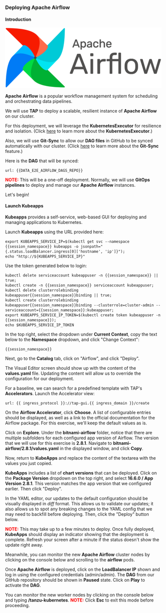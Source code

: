 ### Deploying Apache Airflow

#### Introduction

![Apache Airflow](images/airflow.png)

**Apache Airflow** is a popular workflow management system for scheduling and orchestrating data pipelines.

We will use **TAP** to deploy a scalable, resilient instance of **Apache Airflow** on our cluster. 

For this deployment, we will leverage the **KubernetesExecutor** for resilience and isolation.
(Click <a href="https://airflow.apache.org/docs/apache-airflow/stable/core-concepts/executor/kubernetes.html" target="_blank">here</a> to learn more about the **KubernetesExecutor**.)

Also, we will use **Git-Sync** to allow our **DAG files** in GitHub to be synced automatically with our cluster.
(Click <a href="https://airflow.apache.org/docs/helm-chart/stable/manage-dags-files.html" target="_blank">here</a> to learn more about the **Git-Sync** feature.)

Here is the **DAG** that will be synced:
```dashboard:open-url
url: {{DATA_E2E_AIRFLOW_DAGS_REPO}}
```

<font color="red"><b>NOTE:</b></font> This will be a one-off deployment. Normally, we will use **GitOps pipelines** to deploy and manage our **Apache Airflow** instances.

Let's begin!

#### Launch Kubeapps
**Kubeapps** provides a self-service, web-based GUI for deploying and managing applications to Kubernetes.

Launch **Kubeapps** using the URL provided here:
```execute
export KUBEAPPS_SERVICE_IP=$(kubectl get svc --namespace {{session_namespace}} kubeapps -o jsonpath="{.status.loadBalancer.ingress[0]['hostname', 'ip']}");
echo "http://${KUBEAPPS_SERVICE_IP}"
```

Use the token generated below to login:
```execute
kubectl delete serviceaccount kubeappuser -n {{session_namespace}} || true; 
kubectl create -n {{session_namespace}} serviceaccount kubeappuser;
kubectl delete clusterrolebinding kubeappuser{{session_namespace}}binding || true; 
kubectl create clusterrolebinding kubeappuser{{session_namespace}}binding --clusterrole=cluster-admin --serviceaccount={{session_namespace}}:kubeappuser;
export KUBEAPPS_SERVICE_IP_TOKEN=$(kubectl create token kubeappuser -n {{session_namespace}});
echo $KUBEAPPS_SERVICE_IP_TOKEN
```

In the top right, select the dropdown under **Current Context**, copy the text below to the **Namespace** dropdown, and click "Change Context":
```copy
{{session_namespace}}
```

Next, go to the **Catalog** tab, click on "Airflow", and click "Deploy". 

The Visual Editor screen should show up with the content of the **values.yaml** file.
Updating the content will allow us to override the configuration for our deployment.

For a baseline, we can search for a predefined template with TAP's **Accelerators**.
Launch the Accelerator view:
```dashboard:open-url
url: {{ ingress_protocol }}://tap-gui.{{ ingress_domain }}/create
```

On the **Airflow Accelerator**, click **Choose**. A list of configurable entries should be displayed, as well as
a link to the official documentation for the Airflow package. For this exercise, we'll keep the default values as is. 

Click on **Explore**. Under the **bitnami-airflow** folder, notice that there are multiple subfolders for each configured app version of Airflow.
The version that we will use for this exercise is **2.8.1**.
Navigate to **bitnami-airflow/2.8.1/values.yaml** in the displayed window, and click **Copy**. 

Now, return to **KubeApps** and replace the content of the textarea with the values you just copied.

**KubeApps** includes a list of **chart versions** that can be deployed.
Click on the **Package Version** dropdown on the top right, and select **16.6.0 / App Version 2.8.1**.
This version matches the app version that we configured earlier.
Then click "Deploy".

In the YAML editor, our updates to the default configuration should be visually displayed in _diff_ format.
This allows us to validate our updates;
it also allows us to spot any breaking changes to the YAML config that we may need to backfill before deploying.
Then, click the "Deploy" button below.


<font color="red"><b>NOTE:</b></font> This may take up to a few minutes to deploy. Once fully deployed, **KubeApps** should display an indicator 
showing that the deployment is complete. Refresh your screen after a minute if the status doesn't show the update right away.

Meanwhile, you can monitor the new **Apache Airflow** cluster nodes by clicking on the console below and scrolling to the **airflow** pods.

Once **Apache Airflow** is deployed, click on the **LoadBalancer IP** shown and log in using the configured credentials (admin/admin).
The **DAG** from our GitHub repository should be shown in **Paused** state. Click on **Play** to activate the **DAG**.

You can monitor the new worker nodes by clicking on the console below and typing **/tanzu-kubernetes**.
<font color="red"><b>NOTE:</b></font> Click **Esc** to exit this mode before proceeding.